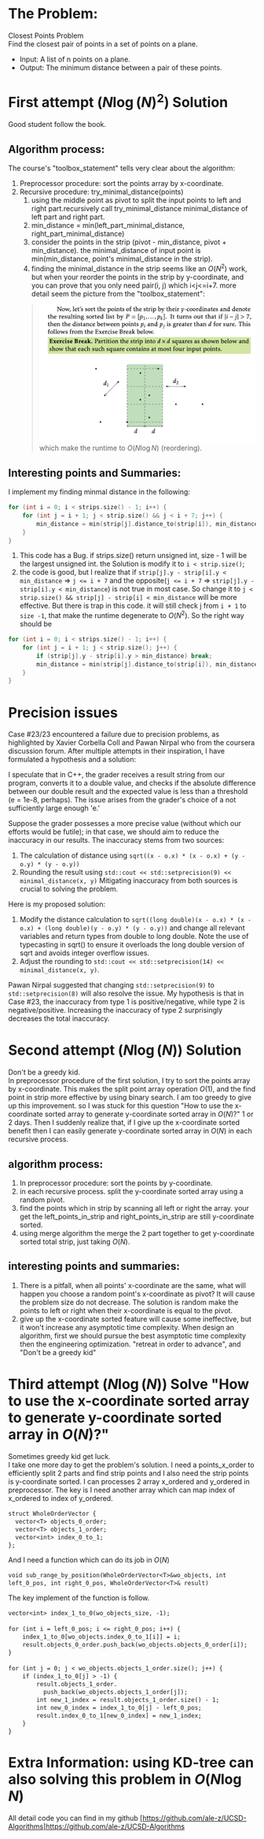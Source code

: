 # The Problem:
Closest Points Problem  
Find the closest pair of points in a set of points on a plane.  
* Input: A list of n points on a plane.  
* Output: The minimum distance between a pair of these points.  

# First attempt $(N\log(N)^2)$ Solution
Good student follow the book.
## Algorithm process:
The course's "toolbox_statement" tells very clear about the algorithm:
1. Preprocessor procedure: sort the points array by x-coordinate.
2. Recursive procedure: try_minimal_distance(points)
    1. using the middle point as pivot to split the input points to left and right part.recursively call try_minimal_distance minimal_distance of left part and right
    part.
    2. min_distance = min(left_part_minimal_distance, right_part_minimal_distance)
    3. consider the points in the strip (pivot - min_distance, pivot + min_distance).
    the minimal_distance of input point is min(min_distance, point's minimal_distance in the strip).
    4. finding the minimal_distance in the strip seems like an $O(N^2)$ work, but when your reorder the points in the strip by y-coordinate, and you can prove that you  only need pair(i, j) which i<j<=i+7. more detail seem the picture from the "toolbox_statement":
    > ![prove](./closest_prove.png) 
    which make the runtime to $O(N\log{N})$ (reordering).
##  Interesting points and Summaries:
I implement my finding minmal distance in the following:
```C++
for (int i = 0; i < strips.size() - 1; i++) {
    for (int j = i + 1; j < strip.size() && j < i + 7; j++) {
        min_distance = min(strip[j].distance_to(strip[i]), min_distance);
    }
}
```
1. This code has a Bug. if strips.size() return unsigned int, size - 1 will be the largest unsigned int. the Solution is modify it to `i < strip.size()`;
2. the code is good, but I realize that if `strip[j].y - strip[i].y < min_distance` =>
`j <= i + 7` and the opposite(`j <= i + 7` => `strip[j].y - strip[i].y < min_distance`) is not true in most case. So change it to `j < strip.size() && strip[j] - strip[i] < min_distance` will be more effective. But there is trap in this code. it will still check j from `i + 1` to `size -1`, that make the runtime degenerate to $O(N^2)$. So the right way should be 
```C++
for (int i = 0; i < strips.size() - 1; i++) {
    for (int j = i + 1; j < strip.size(); j++) {
        if (strip[j].y - strip[i].y > min_distance) break;
        min_distance = min(strip[j].distance_to(strip[i]), min_distance);
    }
}    
```

# Precision issues
Case #23/23 encountered a failure due to precision problems, as highlighted by Xavier Corbella Coll and Pawan Nirpal who from the coursera discussion forum. After multiple attempts in their inspiration, I have formulated a hypothesis and a solution:

I speculate that in C++, the grader receives a result string from our program, converts it to a double value, and checks if the absolute difference between our double result and the expected value is less than a threshold (e = 1e-8, perhaps). The issue arises from the grader's choice of a not sufficiently large enough 'e.'

Suppose the grader possesses a more precise value (without which our efforts would be futile); in that case, we should aim to reduce the inaccuracy in our results. The inaccuracy stems from two sources:

1. The calculation of distance using `sqrt((x - o.x) * (x - o.x) + (y - o.y) * (y - o.y))`
2. Rounding the result using `std::cout << std::setprecision(9) << minimal_distance(x, y)`
Mitigating inaccuracy from both sources is crucial to solving the problem.

Here is my proposed solution:

1. Modify the distance calculation to `sqrt((long double)(x - o.x) * (x - o.x) + (long double)(y - o.y) * (y - o.y))` and change all relevant variables and return types from double to long double. Note the use of typecasting in sqrt() to ensure it overloads the long double version of sqrt and avoids integer overflow issues.
2. Adjust the rounding to `std::cout << std::setprecision(14) << minimal_distance(x, y)`.

Pawan Nirpal suggested that changing `std::setprecision(9)` to `std::setprecision(8)` will also resolve the issue. My hypothesis is that in Case #23, the inaccuracy from type 1 is positive/negative, while type 2 is negative/positive. Increasing the inaccuracy of type 2 surprisingly decreases the total inaccuracy.

# Second attempt $(N\log(N))$ Solution
Don't be a greedy kid.  
In preprocessor procedure of the first solution, I try to sort the points array by x-coordinate. This makes the split point array operation $O(1)$, and the find point in strip more effective by using binary search. I am too greedy to give up this improvement. so I was stuck for this question "How to use the x-coordinate sorted array to generate y-coordinate sorted array in $O(N)$?" 1 or 2 days. Then I suddenly realize that, if I give up the x-coordinate sorted benefit then I can easily generate y-coordinate sorted array in $O(N)$ in each recursive process.
## algorithm process:
1. In preprocessor procedure: sort the points by y-coordinate.
2. in each recursive process. split the y-coordinate sorted array using a random pivot.
3. find the points which in strip by scanning all left or right the array. your get the left_points_in_strip and right_points_in_strip are still y-coordinate sorted.
4. using merge algorithm the merge the 2 part together to get y-coordinate sorted total strip, just taking $O(N)$.
## interesting points and summaries:
1. There is a pitfall, when all points' x-coordinate are the same, what will happen you choose a random point's x-coordinate as pivot? It will cause the problem size do not decrease. The solution is random make the points to left or right when their x-coordinate is equal to the pivot.
2. give up the x-coordinate sorted feature will cause some ineffective, but it won't increase any asymptotic time complexity. When design an algorithm, first we should pursue the best asymptotic time complexity then the engineering optimization. "retreat in order to advance", and "Don't be a greedy kid"

# Third attempt $(N\log(N))$ Solve  "How to use the x-coordinate sorted array to generate y-coordinate sorted array in $O(N)$?"
Sometimes greedy kid get luck.  
I take one more day to get the problem's solution.
I need a points_x_order to efficiently split 2 parts and find strip points and I also need the strip points is y-coordinate sorted. I can processes 2 array x_ordered and y_ordered in preprocessor. The key is I need another array which can map index of x_ordered to index of y_ordered.
```
struct WholeOrderVector {
  vector<T> objects_0_order;
  vector<T> objects_1_order;
  vector<int> index_0_to_1;
};
```
And I need a function which can do its job in $O(N)$
```
void sub_range_by_position(WholeOrderVector<T>&wo_objects, int left_0_pos, int right_0_pos, WholeOrderVector<T>& result)
```
The key implement of the function is follow.
```
vector<int> index_1_to_0(wo_objects_size, -1);

for (int i = left_0_pos; i <= right_0_pos; i++) {
    index_1_to_0[wo_objects.index_0_to_1[i]] = i;
    result.objects_0_order.push_back(wo_objects.objects_0_order[i]);
}

for (int j = 0; j < wo_objects.objects_1_order.size(); j++) {
    if (index_1_to_0[j] > -1) {
        result.objects_1_order.
          push_back(wo_objects.objects_1_order[j]);
        int new_1_index = result.objects_1_order.size() - 1;
        int new_0_index = index_1_to_0[j] - left_0_pos;
        result.index_0_to_1[new_0_index] = new_1_index;
    }
}

```

# Extra Information: using KD-tree can also solving this problem in $O(N\log{N})$

All detail code you can find in my github [https://github.com/ale-z/UCSD-Algorithms]https://github.com/ale-z/UCSD-Algorithms




